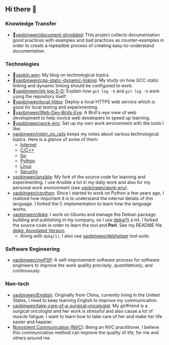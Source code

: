 ## Hi there 👋

### Knowledge Transfer

- 🌟[yaobinwen/document-shredded](https://github.com/yaobinwen/document-shredded): This project collects documentation good practices with examples and bad practices as counter-examples in order to create a repeatible process of creating easy-to-understand documentation.

### Technologies

- 🌟[yaobin.wen](https://yaobinwen.github.io/): My blog on technological topics.
- 🌟[yaobinwen/cpp-static-dynamic-linking](https://github.com/yaobinwen/cpp-static-dynamic-linking): My study on how GCC static linking and dynamic linking should be configured to work.
- 🌟[yaobinwen/git-log-S-G](https://github.com/yaobinwen/git-log-S-G): Explain how `git log -S` and `git log -G` work using the repository itself.
- 🌟[yaobinwen/local-https](https://github.com/yaobinwen/local-https): Deploy a local HTTPS web service which is good for local testing and experimenting.
- 🌟[yaobinwen/Web-Dev-Birds-Eye](https://github.com/yaobinwen/Web-Dev-Birds-Eye): A Bird's-eye view of web development to help novice web developers to speed up learning.
- 🌟[yaobinwen/work-env](https://github.com/yaobinwen/work-env): Set up my own work environment with the tools I like.
- [yaobinwen/robin_on_rails](https://github.com/yaobinwen/robin_on_rails) keeps my notes about various technological topics. Here is a glance of some of them:
  - [Internet](https://github.com/yaobinwen/robin_on_rails/tree/master/internet)
  - [C/C++](https://github.com/yaobinwen/robin_on_rails/tree/master/lang/c_cpp)
  - [Go](https://github.com/yaobinwen/robin_on_rails/blob/master/lang/Go.md)
  - [Python](https://github.com/yaobinwen/robin_on_rails/tree/master/python)
  - [Linux](https://github.com/yaobinwen/robin_on_rails/tree/master/linux)
  - [Security](https://github.com/yaobinwen/robin_on_rails/tree/master/security)
- [yaobinwen/ansible](https://github.com/yaobinwen/ansible): My fork of the source code for learning and experimenting. I use Ansible a lot in my daily work and also for my personal work environment (see [yaobinwen/work-env](https://github.com/yaobinwen/work-env)).
- [yaobinwen/cpython](https://github.com/yaobinwen/cpython): Since I started to work on Python a few years ago, I realized how important it is to understand the internal details of this language. I forked the C implementation to learn how the language works.
- [yaobinwen/dpkg](https://github.com/yaobinwen/dpkg): I work on Ubuntu and manage the Debian package building and publishing in my company, so I use [dpkg(1)](https://manpages.ubuntu.com/manpages/bionic/en/man1/dpkg.1.html) a lot. I forked the source code in order to learn the tool and **Perl**. See my README file [dpkg: Annotated Version](https://github.com/yaobinwen/dpkg/blob/master/README.md).
  - Along with `dpkg(1)`, I also use [yaobinwen/debhelper](https://github.com/yaobinwen/debhelper) tool suite.

### Software Engineering

- [yaobinwen/myPSP](https://github.com/yaobinwen/myPSP): A self-improvement software process for software engineers to improve the work quality _precisely_, _quantitatively_, and _continuously_.

### Non-tech

- [yaobinwen/English](https://github.com/yaobinwen/English): Originally from China, currently living in the United States, I need to keep learning English to improve my communication.
- [yaobinwen/take-care-of-a-surgical-oncologist](https://github.com/yaobinwen/take-care-of-a-surgical-oncologist): My girlfriend is a surgical oncologist and her work is stressful and also cause a lot of muscle fatigue. I want to learn how to take care of her and make her life easier and happier.
- [Nonviolent Communication (NVC)](https://www.cnvc.org/): Being an NVC practitioner, I believe this communication method can improve the quality of life, for me and others around me.

